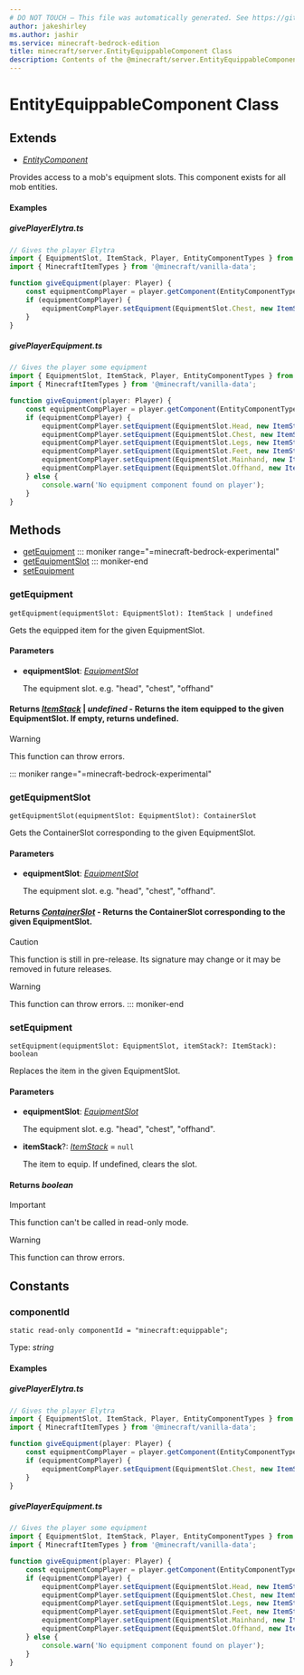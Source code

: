 ```yaml
---
# DO NOT TOUCH — This file was automatically generated. See https://github.com/mojang/minecraftapidocsgenerator to modify descriptions, examples, etc.
author: jakeshirley
ms.author: jashir
ms.service: minecraft-bedrock-edition
title: minecraft/server.EntityEquippableComponent Class
description: Contents of the @minecraft/server.EntityEquippableComponent class.
---
```

# EntityEquippableComponent Class

## Extends
- [*EntityComponent*](EntityComponent.md)

Provides access to a mob's equipment slots. This component exists for all mob entities.

#### Examples
##### ***givePlayerElytra.ts***
```typescript
// Gives the player Elytra
import { EquipmentSlot, ItemStack, Player, EntityComponentTypes } from '@minecraft/server';
import { MinecraftItemTypes } from '@minecraft/vanilla-data';

function giveEquipment(player: Player) {
    const equipmentCompPlayer = player.getComponent(EntityComponentTypes.Equippable);
    if (equipmentCompPlayer) {
        equipmentCompPlayer.setEquipment(EquipmentSlot.Chest, new ItemStack(MinecraftItemTypes.Elytra));
    }
}
```
##### ***givePlayerEquipment.ts***
```typescript
// Gives the player some equipment
import { EquipmentSlot, ItemStack, Player, EntityComponentTypes } from '@minecraft/server';
import { MinecraftItemTypes } from '@minecraft/vanilla-data';

function giveEquipment(player: Player) {
    const equipmentCompPlayer = player.getComponent(EntityComponentTypes.Equippable);
    if (equipmentCompPlayer) {
        equipmentCompPlayer.setEquipment(EquipmentSlot.Head, new ItemStack(MinecraftItemTypes.GoldenHelmet));
        equipmentCompPlayer.setEquipment(EquipmentSlot.Chest, new ItemStack(MinecraftItemTypes.IronChestplate));
        equipmentCompPlayer.setEquipment(EquipmentSlot.Legs, new ItemStack(MinecraftItemTypes.DiamondLeggings));
        equipmentCompPlayer.setEquipment(EquipmentSlot.Feet, new ItemStack(MinecraftItemTypes.NetheriteBoots));
        equipmentCompPlayer.setEquipment(EquipmentSlot.Mainhand, new ItemStack(MinecraftItemTypes.WoodenSword));
        equipmentCompPlayer.setEquipment(EquipmentSlot.Offhand, new ItemStack(MinecraftItemTypes.Shield));
    } else {
        console.warn('No equipment component found on player');
    }
}
```

## Methods
- [getEquipment](#getequipment)
::: moniker range="=minecraft-bedrock-experimental"
- [getEquipmentSlot](#getequipmentslot)
::: moniker-end
- [setEquipment](#setequipment)

### **getEquipment**
`
getEquipment(equipmentSlot: EquipmentSlot): ItemStack | undefined
`

Gets the equipped item for the given EquipmentSlot.

#### **Parameters**
- **equipmentSlot**: [*EquipmentSlot*](EquipmentSlot.md)
  
  The equipment slot. e.g. "head", "chest", "offhand"

#### **Returns** [*ItemStack*](ItemStack.md) | *undefined* - Returns the item equipped to the given EquipmentSlot. If empty, returns undefined.

> [!WARNING]
> This function can throw errors.

::: moniker range="=minecraft-bedrock-experimental"
### **getEquipmentSlot**
`
getEquipmentSlot(equipmentSlot: EquipmentSlot): ContainerSlot
`

Gets the ContainerSlot corresponding to the given EquipmentSlot.

#### **Parameters**
- **equipmentSlot**: [*EquipmentSlot*](EquipmentSlot.md)
  
  The equipment slot. e.g. "head", "chest", "offhand".

#### **Returns** [*ContainerSlot*](ContainerSlot.md) - Returns the ContainerSlot corresponding to the given EquipmentSlot.

> [!CAUTION]
> This function is still in pre-release.  Its signature may change or it may be removed in future releases.

> [!WARNING]
> This function can throw errors.
::: moniker-end

### **setEquipment**
`
setEquipment(equipmentSlot: EquipmentSlot, itemStack?: ItemStack): boolean
`

Replaces the item in the given EquipmentSlot.

#### **Parameters**
- **equipmentSlot**: [*EquipmentSlot*](EquipmentSlot.md)
  
  The equipment slot. e.g. "head", "chest", "offhand".
- **itemStack**?: [*ItemStack*](ItemStack.md) = `null`
  
  The item to equip. If undefined, clears the slot.

#### **Returns** *boolean*

> [!IMPORTANT]
> This function can't be called in read-only mode.

> [!WARNING]
> This function can throw errors.

## Constants

### **componentId**
`static read-only componentId = "minecraft:equippable";`

Type: *string*

#### Examples
##### ***givePlayerElytra.ts***
```typescript
// Gives the player Elytra
import { EquipmentSlot, ItemStack, Player, EntityComponentTypes } from '@minecraft/server';
import { MinecraftItemTypes } from '@minecraft/vanilla-data';

function giveEquipment(player: Player) {
    const equipmentCompPlayer = player.getComponent(EntityComponentTypes.Equippable);
    if (equipmentCompPlayer) {
        equipmentCompPlayer.setEquipment(EquipmentSlot.Chest, new ItemStack(MinecraftItemTypes.Elytra));
    }
}
```
##### ***givePlayerEquipment.ts***
```typescript
// Gives the player some equipment
import { EquipmentSlot, ItemStack, Player, EntityComponentTypes } from '@minecraft/server';
import { MinecraftItemTypes } from '@minecraft/vanilla-data';

function giveEquipment(player: Player) {
    const equipmentCompPlayer = player.getComponent(EntityComponentTypes.Equippable);
    if (equipmentCompPlayer) {
        equipmentCompPlayer.setEquipment(EquipmentSlot.Head, new ItemStack(MinecraftItemTypes.GoldenHelmet));
        equipmentCompPlayer.setEquipment(EquipmentSlot.Chest, new ItemStack(MinecraftItemTypes.IronChestplate));
        equipmentCompPlayer.setEquipment(EquipmentSlot.Legs, new ItemStack(MinecraftItemTypes.DiamondLeggings));
        equipmentCompPlayer.setEquipment(EquipmentSlot.Feet, new ItemStack(MinecraftItemTypes.NetheriteBoots));
        equipmentCompPlayer.setEquipment(EquipmentSlot.Mainhand, new ItemStack(MinecraftItemTypes.WoodenSword));
        equipmentCompPlayer.setEquipment(EquipmentSlot.Offhand, new ItemStack(MinecraftItemTypes.Shield));
    } else {
        console.warn('No equipment component found on player');
    }
}
```
